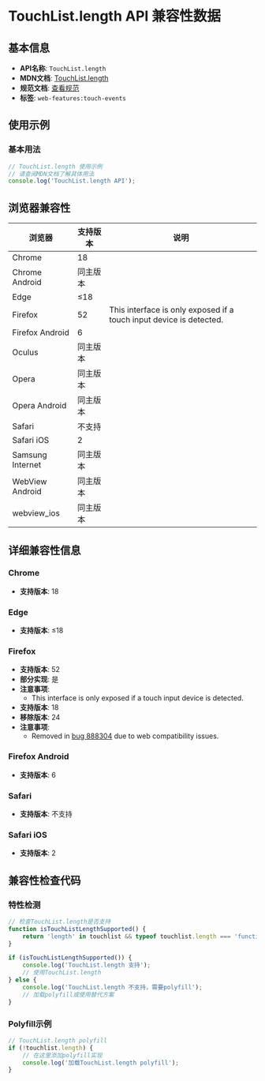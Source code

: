 # TouchList.length API 兼容性数据

## 基本信息

- **API名称**: `TouchList.length`
- **MDN文档**: [TouchList.length](https://developer.mozilla.org/docs/Web/API/TouchList/length)
- **规范文档**: [查看规范](https://w3c.github.io/touch-events/#dom-touchlist-length)
- **标签**: `web-features:touch-events`

## 使用示例

### 基本用法

```javascript
// TouchList.length 使用示例
// 请查阅MDN文档了解具体用法
console.log('TouchList.length API');
```

## 浏览器兼容性

| 浏览器 | 支持版本 | 说明 |
|--------|----------|------|
| Chrome | 18 |  |
| Chrome Android | 同主版本 |  |
| Edge | ≤18 |  |
| Firefox | 52 | This interface is only exposed if a touch input device is detected. |
| Firefox Android | 6 |  |
| Oculus | 同主版本 |  |
| Opera | 同主版本 |  |
| Opera Android | 同主版本 |  |
| Safari | 不支持 |  |
| Safari iOS | 2 |  |
| Samsung Internet | 同主版本 |  |
| WebView Android | 同主版本 |  |
| webview_ios | 同主版本 |  |

## 详细兼容性信息

### Chrome

- **支持版本**: 18

### Edge

- **支持版本**: ≤18

### Firefox

- **支持版本**: 52
- **部分实现**: 是
- **注意事项**:
  - This interface is only exposed if a touch input device is detected.
- **支持版本**: 18
- **移除版本**: 24
- **注意事项**:
  - Removed in [bug 888304](https://bugzil.la/888304) due to web compatibility issues.

### Firefox Android

- **支持版本**: 6

### Safari

- **支持版本**: 不支持

### Safari iOS

- **支持版本**: 2

## 兼容性检查代码

### 特性检测

```javascript
// 检查TouchList.length是否支持
function isTouchListLengthSupported() {
    return 'length' in touchlist && typeof touchlist.length === 'function';
}

if (isTouchListLengthSupported()) {
    console.log('TouchList.length 支持');
    // 使用TouchList.length
} else {
    console.log('TouchList.length 不支持，需要polyfill');
    // 加载polyfill或使用替代方案
}
```

### Polyfill示例

```javascript
// TouchList.length polyfill
if (!touchlist.length) {
    // 在这里添加polyfill实现
    console.log('加载TouchList.length polyfill');
}
```

